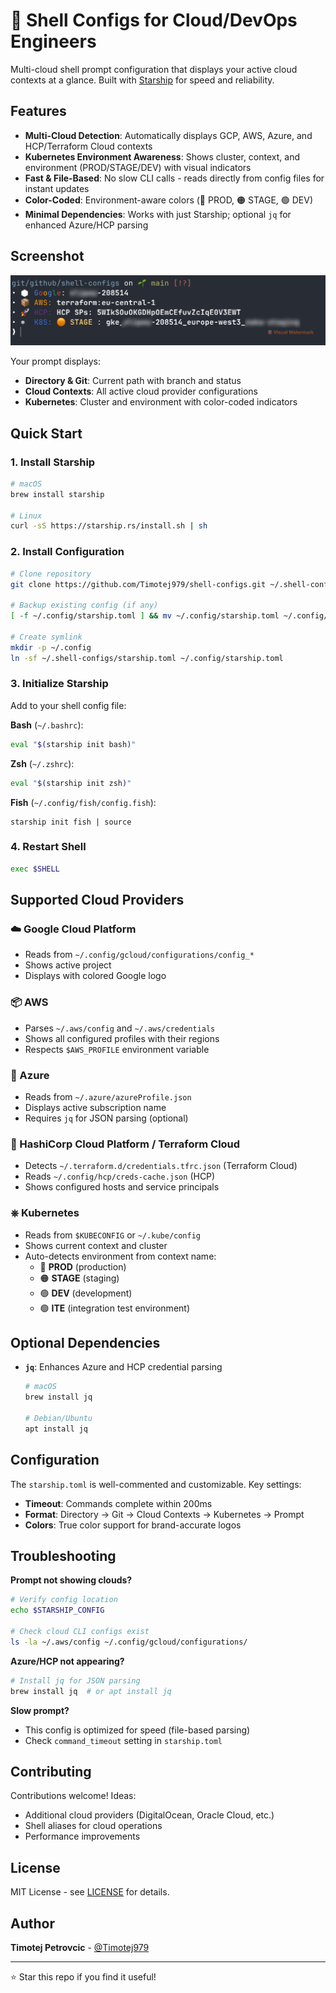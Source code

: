# 🚀 Shell Configs for Cloud/DevOps Engineers

Multi-cloud shell prompt configuration that displays your active cloud contexts at a glance. Built with [Starship](https://starship.rs/) for speed and reliability.

## Features

- **Multi-Cloud Detection**: Automatically displays GCP, AWS, Azure, and HCP/Terraform Cloud contexts
- **Kubernetes Environment Awareness**: Shows cluster, context, and environment (PROD/STAGE/DEV) with visual indicators
- **Fast & File-Based**: No slow CLI calls - reads directly from config files for instant updates
- **Color-Coded**: Environment-aware colors (🔴 PROD, 🟠 STAGE, 🟢 DEV)
- **Minimal Dependencies**: Works with just Starship; optional `jq` for enhanced Azure/HCP parsing

## Screenshot

![Shell Prompt Example](docs/img/cli-blurred.png)

Your prompt displays:
- **Directory & Git**: Current path with branch and status
- **Cloud Contexts**: All active cloud provider configurations
- **Kubernetes**: Cluster and environment with color-coded indicators

## Quick Start

### 1. Install Starship

```bash
# macOS
brew install starship

# Linux
curl -sS https://starship.rs/install.sh | sh
```

### 2. Install Configuration

```bash
# Clone repository
git clone https://github.com/Timotej979/shell-configs.git ~/.shell-configs

# Backup existing config (if any)
[ -f ~/.config/starship.toml ] && mv ~/.config/starship.toml ~/.config/starship.toml.backup

# Create symlink
mkdir -p ~/.config
ln -sf ~/.shell-configs/starship.toml ~/.config/starship.toml
```

### 3. Initialize Starship

Add to your shell config file:

**Bash** (`~/.bashrc`):
```bash
eval "$(starship init bash)"
```

**Zsh** (`~/.zshrc`):
```bash
eval "$(starship init zsh)"
```

**Fish** (`~/.config/fish/config.fish`):
```fish
starship init fish | source
```

### 4. Restart Shell

```bash
exec $SHELL
```

## Supported Cloud Providers

### ☁️ Google Cloud Platform
- Reads from `~/.config/gcloud/configurations/config_*`
- Shows active project
- Displays with colored Google logo

### 📦 AWS
- Parses `~/.aws/config` and `~/.aws/credentials`
- Shows all configured profiles with their regions
- Respects `$AWS_PROFILE` environment variable

### 💠 Azure
- Reads from `~/.azure/azureProfile.json`
- Displays active subscription name
- Requires `jq` for JSON parsing (optional)

### 🚀 HashiCorp Cloud Platform / Terraform Cloud
- Detects `~/.terraform.d/credentials.tfrc.json` (Terraform Cloud)
- Reads `~/.config/hcp/creds-cache.json` (HCP)
- Shows configured hosts and service principals

### ⎈ Kubernetes
- Reads from `$KUBECONFIG` or `~/.kube/config`
- Shows current context and cluster
- Auto-detects environment from context name:
  - 🔴 **PROD** (production)
  - 🟠 **STAGE** (staging)
  - 🟢 **DEV** (development)
  - 🟢 **ITE** (integration test environment)

## Optional Dependencies

- **`jq`**: Enhances Azure and HCP credential parsing
  ```bash
  # macOS
  brew install jq
  
  # Debian/Ubuntu
  apt install jq
  ```

## Configuration

The `starship.toml` is well-commented and customizable. Key settings:

- **Timeout**: Commands complete within 200ms
- **Format**: Directory → Git → Cloud Contexts → Kubernetes → Prompt
- **Colors**: True color support for brand-accurate logos

## Troubleshooting

**Prompt not showing clouds?**
```bash
# Verify config location
echo $STARSHIP_CONFIG

# Check cloud CLI configs exist
ls -la ~/.aws/config ~/.config/gcloud/configurations/
```

**Azure/HCP not appearing?**
```bash
# Install jq for JSON parsing
brew install jq  # or apt install jq
```

**Slow prompt?**
- This config is optimized for speed (file-based parsing)
- Check `command_timeout` setting in `starship.toml`

## Contributing

Contributions welcome! Ideas:
- Additional cloud providers (DigitalOcean, Oracle Cloud, etc.)
- Shell aliases for cloud operations
- Performance improvements

## License

MIT License - see [LICENSE](LICENSE) for details.

## Author

**Timotej Petrovcic** - [@Timotej979](https://github.com/Timotej979)

---

⭐ Star this repo if you find it useful!
